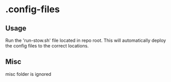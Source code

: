# .config-files

## Usage
Run the 'run-stow.sh' file located in repo root. This will automatically deploy the config files to the correct locations.

## Misc
misc folder is ignored
